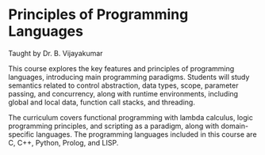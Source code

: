 # Principles of Programming Languages

Taught by Dr. B. Vijayakumar

This course explores the key features and principles of programming languages, introducing main programming paradigms. Students will study semantics related to control abstraction, data types, scope, parameter passing, and concurrency, along with runtime environments, including global and local data, function call stacks, and threading.

The curriculum covers functional programming with lambda calculus, logic programming principles, and scripting as a paradigm, along with domain-specific languages. The programming languages included in this course are C, C++, Python, Prolog, and LISP. 
